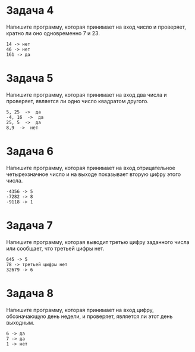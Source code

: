 # Задача 4
Напишите программу, которая принимает на вход число и проверяет, кратно ли оно одновременно 7 и 23.
```
14 -> нет 
46 -> нет 
161 -> да
```

# Задача 5
Напишите программу, которая принимает на вход два числа и проверяет, является ли одно число квадратом другого.
```
5, 25  ->  да
-4, 16  ->  да
25, 5  ->  да
8,9  ->  нет
```

# Задача 6
Напишите программу, которая принимает на вход отрицательное четырехзначное число и на выходе показывает вторую цифру этого числа.
```
-4356 -> 5
-7282 -> 8 
-9118 -> 1
```

# Задача 7
Напишите программу, которая выводит третью цифру заданного числа или сообщает, что третьей цифры нет.
```
645 -> 5
78 -> третьей цифры нет
32679 -> 6
```

# Задача 8
Напишите программу, которая принимает на вход цифру, обозначающую день недели, и проверяет, является ли этот день выходным.
```
6 -> да 
7 -> да 
1 -> нет
```